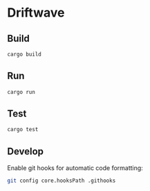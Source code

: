 # Driftwave

## Build

```bash
cargo build
```

## Run

```bash
cargo run
```

## Test

```bash
cargo test
```

## Develop

Enable git hooks for automatic code formatting:
```bash
git config core.hooksPath .githooks
```

